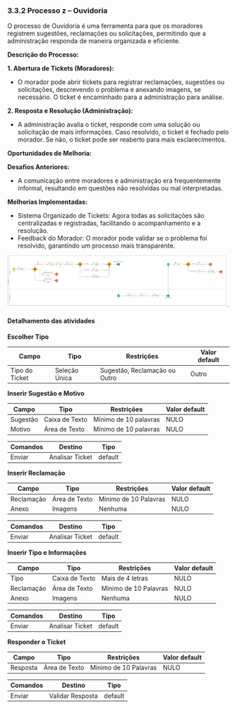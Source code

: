 ### 3.3.2 Processo z – Ouvidoria

O processo de Ouvidoria é uma ferramenta para que os moradores registrem sugestões, reclamações ou solicitações, permitindo que a administração responda de maneira organizada e eficiente.

**Descrição do Processo:**

**1. Abertura de Tickets (Moradores):**

* O morador pode abrir tickets para registrar reclamações, sugestões ou solicitações, descrevendo o problema e anexando imagens, se necessário. O ticket é encaminhado para a administração para análise.

**2. Resposta e Resolução (Administração):**

* A administração avalia o ticket, responde com uma solução ou solicitação de mais informações. Caso resolvido, o ticket é fechado pelo morador. Se não, o ticket pode ser reaberto para mais esclarecimentos.

**Oportunidades de Melhoria:**

**Desafios Anteriores:**

* A comunicação entre moradores e administração era frequentemente informal, resultando em questões não resolvidas ou mal interpretadas.

**Melhorias Implementadas:**

* Sistema Organizado de Tickets: Agora todas as solicitações são centralizadas e registradas, facilitando o acompanhamento e a resolução.
* Feedback do Morador: O morador pode validar se o problema foi resolvido, garantindo um processo mais transparente.

![Modelo BPMN do Processo de Ouvidoria](images/processo-XIII-ouvidoria.png "Modelo BPMN do Processo 2.")

#### Detalhamento das atividades

**Escolher Tipo**

| **Campo**       | **Tipo**         | **Restrições**                | **Valor default** |
| ---             | ---              | ---                           | ---               |
| Tipo do Ticket  | Seleção Única    | Sugestão, Reclamação ou Outro | Outro             |


**Inserir Sugestão e Motivo**

| **Campo**       | **Tipo**         | **Restrições**        | **Valor default** |
| ---             | ---              | ---                   | ---               |
| Sugestão        | Caixa de Texto   | Mínimo de 10 palavras | NULO              |
| Motivo          | Área de Texto    | Mínimo de 10 palavras | NULO              |

| **Comandos**         |  **Destino**                   | **Tipo**          |
| ---                  | ---                            | ---               |
| Enviar               | Analisar Ticket                | default           |

**Inserir Reclamação**

| **Campo**       | **Tipo**         | **Restrições**        | **Valor default** |
| ---             | ---              | ---                   | ---               |
| Reclamação      | Área de Texto    | Mínimo de 10 Palavras | NULO              |
| Anexo           | Imagens          | Nenhuma               | NULO              |

| **Comandos**         |  **Destino**                   | **Tipo**          |
| ---                  | ---                            | ---               |
| Enviar               | Analisar Ticket                | default           |

**Inserir Tipo e Informações**

| **Campo**       | **Tipo**         | **Restrições**        | **Valor default** |
| ---             | ---              | ---                   | ---               |
| Tipo            | Caixa de Texto   | Mais de 4 letras      | NULO              |
| Reclamação      | Área de Texto    | Mínimo de 10 Palavras | NULO              |
| Anexo           | Imagens          | Nenhuma               | NULO              |

| **Comandos**         |  **Destino**                   | **Tipo**          |
| ---                  | ---                            | ---               |
| Enviar               | Analisar Ticket                | default           |

**Responder o Ticket**

| **Campo**       | **Tipo**         | **Restrições**        | **Valor default** |
| ---             | ---              | ---                   | ---               |
| Resposta        | Área de Texto    | Mínimo de 10 Palavras | NULO              |

| **Comandos**         |  **Destino**                   | **Tipo**          |
| ---                  | ---                            | ---               |
| Enviar               | Validar Resposta               | default           |
